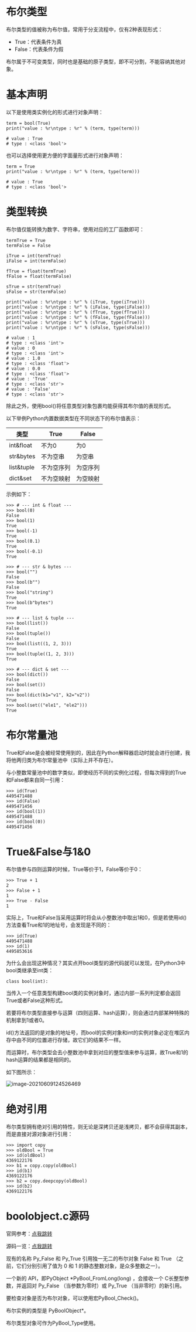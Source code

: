 # 布尔类型

布尔类型的值被称为布尔值，常用于分支流程中，仅有2种表现形式：

- True：代表条件为真
- False：代表条件为假



布尔属于不可变类型，同时也是基础的原子类型，即不可分割，不能容纳其他对象。

# 基本声明

以下是使用类实例化的形式进行对象声明：

```
term = bool(True)
print("value : %r\ntype : %r" % (term, type(term)))

# value : True
# type : <class 'bool'>
```

也可以选择使用更方便的字面量形式进行对象声明：

```
term = True
print("value : %r\ntype : %r" % (term, type(term)))

# value : True
# type : <class 'bool'>
```

# 类型转换

布尔值仅能转换为数字、字符串，使用对应的工厂函数即可：

```
termTrue = True
termFalse = False

iTrue = int(termTrue)
iFalse = int(termFalse)

fTrue = float(termTrue)
fFalse = float(termFalse)

sTrue = str(termTrue)
sFalse = str(termFalse)

print("value : %r\ntype : %r" % (iTrue, type(iTrue)))
print("value : %r\ntype : %r" % (iFalse, type(iFalse)))
print("value : %r\ntype : %r" % (fTrue, type(fTrue)))
print("value : %r\ntype : %r" % (fFalse, type(fFalse)))
print("value : %r\ntype : %r" % (sTrue, type(sTrue)))
print("value : %r\ntype : %r" % (sFalse, type(sFalse)))

# value : 1
# type : <class 'int'>
# value : 0
# type : <class 'int'>
# value : 1.0
# type : <class 'float'>
# value : 0.0
# type : <class 'float'>
# value : 'True'
# type : <class 'str'>
# value : 'False'
# type : <class 'str'>
```

除此之外，使用bool()将任意类型对象包裹均能获得其布尔值的表现形式。

以下举例Python内置数据类型在不同状态下的布尔值表示：

| 类型       | True       | False    |
| ---------- | ---------- | -------- |
| int&float  | 不为0      | 为0      |
| str&bytes  | 不为空串   | 为空串   |
| list&tuple | 不为空序列 | 为空序列 |
| dict&set   | 不为空映射 | 为空映射 |

示例如下：

```
>>> # --- int & float ---
>>> bool(0)
False
>>> bool(1)
True
>>> bool(-1)
True
>>> bool(0.1)
True
>>> bool(-0.1)
True

>>> # --- str & bytes ---
>>> bool("")
False
>>> bool(b"")
False
>>> bool("string")
True
>>> bool(b"bytes")
True

>>> # --- list & tuple ---
>>> bool(list())
False
>>> bool(tuple())
False
>>> bool(list((1, 2, 3)))
True
>>> bool(tuple((1, 2, 3)))
True

>>> # --- dict & set ---
>>> bool(dict())
False
>>> bool(set())
False
>>> bool(dict(k1="v1", k2="v2"))
True
>>> bool(set(("ele1", "ele2")))
True
```





# 布尔常量池

True和False是会被经常使用到的，因此在Python解释器启动时就会进行创建，我将他两归类为布尔常量池中（实际上并不存在）。

与小整数常量池中的数字类似，即使经历不同的实例化过程，但每次得到的True和False都来自同一引用：

```
>>> id(True)
4495471488
>>> id(False)
4495471456
>>> id(bool(1))
4495471488
>>> id(bool(0))
4495471456
```



# True&False与1&0

布尔值参与四则运算的时候，True等价于1，False等价于0：

```
>>> True + 1
2
>>> False + 1
1
>>> True - False
1
```

实际上，True和False当采用运算时将会从小整数池中取出1和0，但是若使用id()方法查看True和1的地址号，会发现是不同的：

```
>>> id(True)
4495471488
>>> id(1)
4495853616
```

为什么会出现这种情况？其实点开bool类型的源代码就可以发现，在Python3中bool类继承至int类：

```
class bool(int):
```

当传入一个任意类型构建bool类的实例对象时，通过内部一系列判定都会返回True或者False这种形式。

若要将布尔类型直接参与运算（四则运算、hash运算），则会通过内部某种特殊的机制拿到1或者0。

id()方法返回的是对象的地址号，而bool的实例对象和int的实例对象必定在堆区内存中由不同的位置进行存储，故它们的结果不一样。

而运算时，布尔类型会去小整数池中拿到对应的整型值来参与运算，故True和1的hash运算的结果都是相同的。

如下图所示：

![image-20210609124526469](https://images-1302522496.cos.ap-nanjing.myqcloud.com/img/image-20210609124526469.png)



# 绝对引用

布尔类型拥有绝对引用的特性，则无论是深拷贝还是浅拷贝，都不会获得其副本，而是直接对源对象进行引用：

```
>>> import copy
>>> oldBool = True
>>> id(oldBool)
4369122176
>>> b1 = copy.copy(oldBool)
>>> id(b1)
4369122176
>>> b2 = copy.deepcopy(oldBool)
>>> id(b2)
4369122176
```



# boolobject.c源码

官网参考：[点我跳转](https://docs.python.org/3.6/c-api/bool.html)

源码一览：[点我跳转](https://github.com/KahnDepot/cpython/blob/main/Objects/boolobject.c)

现有的名称 Py_False 和 Py_True 引用独一无二的布尔对象 False 和 True （之前，它们分别引用了值为 0 和 1 的静态整数对象，是众多整数之一）。

一个新的 API，即PyObject *PyBool_FromLong(long) ，会接收一个 C长整型参数，并返回对 Py_False （当参数为零时）或 Py_True （当非零时）的新引用。

要检查对象是否为布尔对象，可以使用宏PyBool_Check()。

布尔实例的类型是 PyBoolObject\*。

布尔类型对象可作为PyBool_Type使用。

